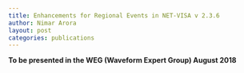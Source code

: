 ```yaml
---
title: Enhancements for Regional Events in NET-VISA v 2.3.6
author: Nimar Arora
layout: post
categories: publications
---
```


**To be presented in the WEG (Waveform Expert Group) August 2018**
